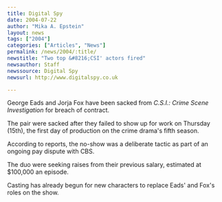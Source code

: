 ```yaml
---
title: Digital Spy
date: 2004-07-22
author: "Mika A. Epstein"
layout: news
tags: ["2004"]
categories: ["Articles", "News"]
permalink: /news/2004/:title/
newstitle: "Two top &#8216;CSI' actors fired"
newsauthor: Staff
newssource: Digital Spy
newsurl: http://www.digitalspy.co.uk

---
```


George Eads and Jorja Fox have been sacked from *C.S.I.: Crime Scene Investigation* for breach of contract.

The pair were sacked after they failed to show up for work on Thursday (15th), the first day of production on the crime drama's fifth season.

According to reports, the no-show was a deliberate tactic as part of an ongoing pay dispute with CBS.

The duo were seeking raises from their previous salary, estimated at $100,000 an episode.

Casting has already begun for new characters to replace Eads' and Fox's roles on the show.
